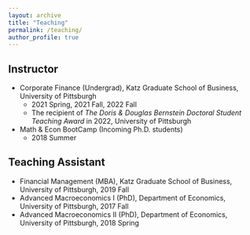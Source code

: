 ```yaml
---
layout: archive
title: "Teaching"
permalink: /teaching/
author_profile: true
---
```


## Instructor
- Corporate Finance (Undergrad), Katz Graduate School of Business, University of Pittsburgh
	- 2021 Spring, 2021 Fall, 2022 Fall
	- The recipient of *The Doris & Douglas Bernstein Doctoral Student Teaching Award* in 2022, University of Pittsburgh 
- Math & Econ BootCamp (Incoming Ph.D. students)
	- 2018 Summer

## Teaching Assistant
- Financial Management (MBA), Katz Graduate School of Business, University of Pittsburgh, 2019 Fall
- Advanced Macroeconomics I (PhD), Department of Economics, University of Pittsburgh, 2017 Fall
- Advanced Macroeconomics II (PhD), Department of Economics, University of Pittsburgh, 2018 Spring

